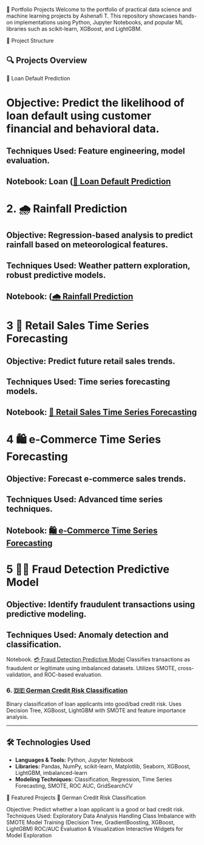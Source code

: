 💼 Portfolio Projects
Welcome to the portfolio of practical data science and machine learning projects by Ashenafi T. This repository showcases hands-on implementations using Python, Jupyter Notebooks, and popular ML libraries such as scikit-learn, XGBoost, and LightGBM.

📁 Project Structure


## 🔍 Projects Overview
🏦 Loan Default Prediction

# Objective: Predict the likelihood of loan default using customer financial and behavioral data.

## Techniques Used: Feature engineering, model evaluation.

## Notebook: Loan  ([🏦 Loan Default Prediction](https://github.com/Ashenafi-code/projects-/blob/main/portfolio_projects/Loan%20Default%20Prediction.ipynb)

# 2. 🌧️ Rainfall Prediction

## Objective: Regression-based analysis to predict rainfall based on meteorological features.

## Techniques Used: Weather pattern exploration, robust predictive models.

## Notebook: ([🌧️ Rainfall Prediction](https://github.com/Ashenafi-code/projects-/blob/main/portfolio_projects/Rainfall%20Prediction.ipynb)
# 3 🛒 Retail Sales Time Series Forecasting

## Objective: Predict future retail sales trends.

## Techniques Used: Time series forecasting models.

## Notebook: [🛒 Retail Sales Time Series Forecasting](https://github.com/Ashenafi-code/projects-/blob/main/portfolio_projects/Retail%20Sales%20Time%20Series%20Forecast_.ipynb)

# 4 🛍️ e-Commerce Time Series Forecasting

## Objective: Forecast e-commerce sales trends.

## Techniques Used: Advanced time series techniques.

## Notebook: [🛍️ e-Commerce Time Series Forecasting](https://github.com/Ashenafi-code/projects-/blob/main/portfolio_projects/e-Commerce%20time%20series%20forecast.ipynb)

# 5 🕵️‍♂️ Fraud Detection Predictive Model

## Objective: Identify fraudulent transactions using predictive modeling.

## Techniques Used: Anomaly detection and classification.
Notebook. [💳 Fraud Detection Predictive Model](portfolio_projects/fraud-detection-predictive-models.ipynb)
Classifies transactions as fraudulent or legitimate using imbalanced datasets. Utilizes SMOTE, cross-validation, and ROC-based evaluation.

### 6. [🇩🇪 German Credit Risk Classification](portfolio_projects/german-credit-risk-classificationn.ipynb)
Binary classification of loan applicants into good/bad credit risk. Uses Decision Tree, XGBoost, LightGBM with SMOTE and feature importance analysis.

---

## 🛠️ Technologies Used

- **Languages & Tools:** Python, Jupyter Notebook
- **Libraries:** Pandas, NumPy, scikit-learn, Matplotlib, Seaborn, XGBoost, LightGBM, imbalanced-learn
- **Modeling Techniques:** Classification, Regression, Time Series Forecasting, SMOTE, ROC AUC, GridSearchCV

📌 Featured Projects
🏦 German Credit Risk Classification

Objective: Predict whether a loan applicant is a good or bad credit risk.
Techniques Used: 
Exploratory Data Analysis
Handling Class Imbalance with SMOTE
Model Training (Decision Tree, GradientBoosting, XGBoost, LightGBM)
ROC/AUC Evaluation & Visualization
Interactive Widgets for Model Exploration

